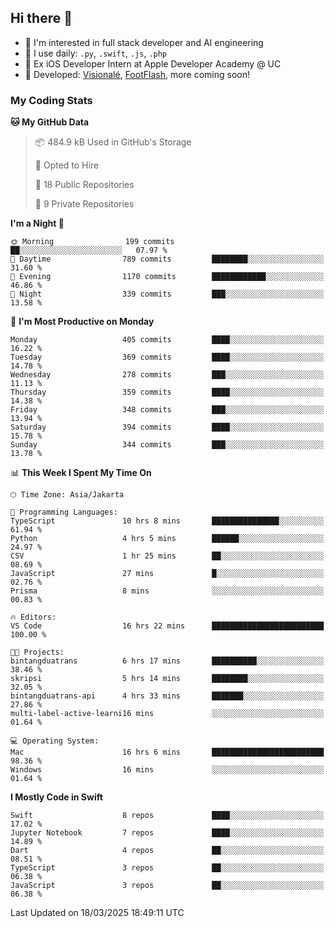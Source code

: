## Hi there 👋

- 🤖 I'm interested in full stack developer and AI engineering
- 🌱 I use daily: `.py`, `.swift`, `.js`, `.php`
- 🍎 Ex iOS Developer Intern at Apple Developer Academy @ UC
- 🔨 Developed: [Visionalé](https://apps.apple.com/id/app/visional%C3%A9/id6737191146), [FootFlash](https://apps.apple.com/id/app/footflash/id6550905078), more coming soon!

### My Coding Stats

<!--START_SECTION:waka-->
**🐱 My GitHub Data** 

> 📦 484.9 kB Used in GitHub's Storage 
 > 
> 💼 Opted to Hire
 > 
> 📜 18 Public Repositories 
 > 
> 🔑 9 Private Repositories 
 > 
**I'm a Night 🦉** 

```text
🌞 Morning                199 commits         ██░░░░░░░░░░░░░░░░░░░░░░░   07.97 % 
🌆 Daytime                789 commits         ████████░░░░░░░░░░░░░░░░░   31.60 % 
🌃 Evening                1170 commits        ████████████░░░░░░░░░░░░░   46.86 % 
🌙 Night                  339 commits         ███░░░░░░░░░░░░░░░░░░░░░░   13.58 % 
```
📅 **I'm Most Productive on Monday** 

```text
Monday                   405 commits         ████░░░░░░░░░░░░░░░░░░░░░   16.22 % 
Tuesday                  369 commits         ████░░░░░░░░░░░░░░░░░░░░░   14.78 % 
Wednesday                278 commits         ███░░░░░░░░░░░░░░░░░░░░░░   11.13 % 
Thursday                 359 commits         ████░░░░░░░░░░░░░░░░░░░░░   14.38 % 
Friday                   348 commits         ███░░░░░░░░░░░░░░░░░░░░░░   13.94 % 
Saturday                 394 commits         ████░░░░░░░░░░░░░░░░░░░░░   15.78 % 
Sunday                   344 commits         ███░░░░░░░░░░░░░░░░░░░░░░   13.78 % 
```


📊 **This Week I Spent My Time On** 

```text
🕑︎ Time Zone: Asia/Jakarta

💬 Programming Languages: 
TypeScript               10 hrs 8 mins       ███████████████░░░░░░░░░░   61.94 % 
Python                   4 hrs 5 mins        ██████░░░░░░░░░░░░░░░░░░░   24.97 % 
CSV                      1 hr 25 mins        ██░░░░░░░░░░░░░░░░░░░░░░░   08.69 % 
JavaScript               27 mins             █░░░░░░░░░░░░░░░░░░░░░░░░   02.76 % 
Prisma                   8 mins              ░░░░░░░░░░░░░░░░░░░░░░░░░   00.83 % 

🔥 Editors: 
VS Code                  16 hrs 22 mins      █████████████████████████   100.00 % 

🐱‍💻 Projects: 
bintangduatrans          6 hrs 17 mins       ██████████░░░░░░░░░░░░░░░   38.46 % 
skripsi                  5 hrs 14 mins       ████████░░░░░░░░░░░░░░░░░   32.05 % 
bintangduatrans-api      4 hrs 33 mins       ███████░░░░░░░░░░░░░░░░░░   27.86 % 
multi-label-active-learni16 mins             ░░░░░░░░░░░░░░░░░░░░░░░░░   01.64 % 

💻 Operating System: 
Mac                      16 hrs 6 mins       █████████████████████████   98.36 % 
Windows                  16 mins             ░░░░░░░░░░░░░░░░░░░░░░░░░   01.64 % 
```

**I Mostly Code in Swift** 

```text
Swift                    8 repos             ████░░░░░░░░░░░░░░░░░░░░░   17.02 % 
Jupyter Notebook         7 repos             ████░░░░░░░░░░░░░░░░░░░░░   14.89 % 
Dart                     4 repos             ██░░░░░░░░░░░░░░░░░░░░░░░   08.51 % 
TypeScript               3 repos             ██░░░░░░░░░░░░░░░░░░░░░░░   06.38 % 
JavaScript               3 repos             ██░░░░░░░░░░░░░░░░░░░░░░░   06.38 % 
```




 Last Updated on 18/03/2025 18:49:11 UTC
<!--END_SECTION:waka-->

<!--
**nico-samuelson/nico-samuelson** is a ✨ _special_ ✨ repository because its `README.md` (this file) appears on your GitHub profile.

Here are some ideas to get you started:

- 🔭 I’m currently working on ...
- 🌱 I’m currently learning ...
- 👯 I’m looking to collaborate on ...
- 🤔 I’m looking for help with ...
- 💬 Ask me about ...
- 📫 How to reach me: ...
- 😄 Pronouns: ...
- ⚡ Fun fact: ...
-->
